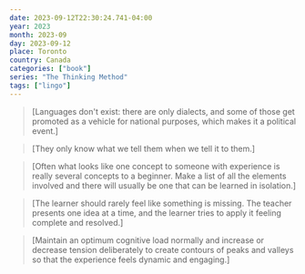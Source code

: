 ```yaml
---
date: 2023-09-12T22:30:24.741-04:00
year: 2023
month: 2023-09
day: 2023-09-12
place: Toronto
country: Canada
categories: ["book"]
series: "The Thinking Method"
tags: ["lingo"]
---
```

> [Languages don't exist: there are only dialects, and some of those get promoted as a vehicle for national purposes, which makes it a political event.]

> [They only know what we tell them when we tell it to them.]

> [Often what looks like one concept to someone with experience is really several concepts to a beginner. Make a list of all the elements involved and there will usually be one that can be learned in isolation.]

> [The learner should rarely feel like something is missing. The teacher presents one idea at a time, and the learner tries to apply it feeling complete and resolved.]

> [Maintain an optimum cognitive load normally and increase or decrease tension deliberately to create contours of peaks and valleys so that the experience feels dynamic and engaging.]
